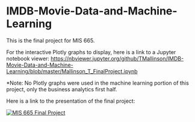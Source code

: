 # IMDB-Movie-Data-and-Machine-Learning

This is the final project for MIS 665.

For the interactive Plotly graphs to display, here is a link to a Jupyter notebook viewer: https://nbviewer.jupyter.org/github/TMallinson/IMDB-Movie-Data-and-Machine-Learning/blob/master/Mallinson_T_FinalProject.ipynb

*Note: No Plotly graphs were used in the machine learning portion of this project, only the business analytics first half.

Here is a link to the presentation of the final project: 

[![MIS 665 Final Project](https://img.youtube.com/vi/WHE20POlygM/0.jpg)](https://www.youtube.com/watch?v=WHE20POlygM)
